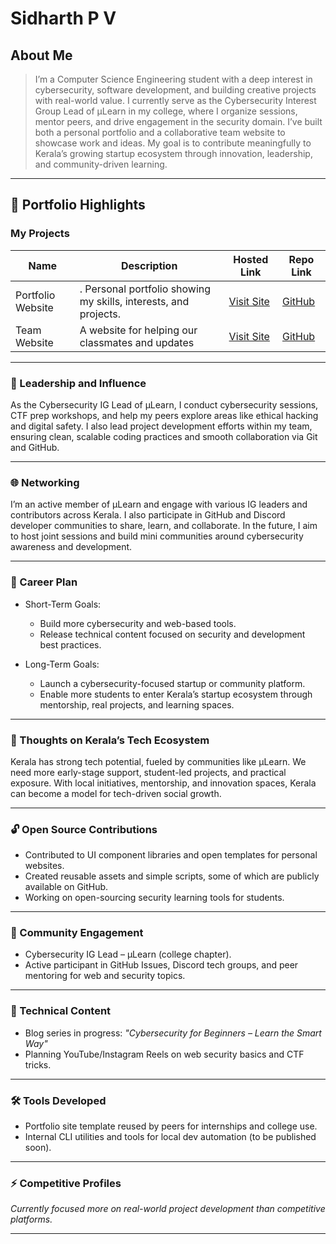 # Sidharth P V

## About Me

> I’m a Computer Science Engineering student with a deep interest in cybersecurity, software development, and building creative projects with real-world value. I currently serve as the Cybersecurity Interest Group Lead of μLearn in my college, where I organize sessions, mentor peers, and drive engagement in the security domain. I’ve built both a personal portfolio and a collaborative team website to showcase work and ideas. My goal is to contribute meaningfully to Kerala’s growing startup ecosystem through innovation, leadership, and community-driven learning.

---

## 📂 Portfolio Highlights

### My Projects

| Name              | Description                                                                         | Hosted Link                           | Repo Link                                                  |
|-------------------|-------------------------------------------------------------------------------------|----------------------------------------|-------------------------------------------------------------|
| Portfolio Website   | .   Personal portfolio showing my skills, interests, and projects.    | [Visit Site](https://sid.vercel.app)     | [GitHub](https://github.com/heyimsid/sid)         |
| Team Website | A website for helping our classmates and updates                 | [Visit Site](https://logicians.vercel.app)     | [GitHub](https://github.com/helloyadhunandanan/logicians)       |

---

### 👑 Leadership and Influence

As the Cybersecurity IG Lead of μLearn, I conduct cybersecurity sessions, CTF prep workshops, and help my peers explore areas like ethical hacking and digital safety. I also lead project development efforts within my team, ensuring clean, scalable coding practices and smooth collaboration via Git and GitHub.

---

### 🌐 Networking

I’m an active member of μLearn and engage with various IG leaders and contributors across Kerala. I also participate in GitHub and Discord developer communities to share, learn, and collaborate. In the future, I aim to host joint sessions and build mini communities around cybersecurity awareness and development.

---

### 🎯 Career Plan

- Short-Term Goals:  
  - Build more cybersecurity and web-based tools.  
  - Release technical content focused on security and development best practices.

- Long-Term Goals:  
  - Launch a cybersecurity-focused startup or community platform.  
  - Enable more students to enter Kerala’s startup ecosystem through mentorship, real projects, and learning spaces.

---

### 💭 Thoughts on Kerala’s Tech Ecosystem

Kerala has strong tech potential, fueled by communities like μLearn. We need more early-stage support, student-led projects, and practical exposure. With local initiatives, mentorship, and innovation spaces, Kerala can become a model for tech-driven social growth.

---

### 🔓 Open Source Contributions

- Contributed to UI component libraries and open templates for personal websites.  
- Created reusable assets and simple scripts, some of which are publicly available on GitHub.  
- Working on open-sourcing security learning tools for students.

---

### 💬 Community Engagement

- Cybersecurity IG Lead – μLearn (college chapter).  
- Active participant in GitHub Issues, Discord tech groups, and peer mentoring for web and security topics.  

---

### 🧠 Technical Content

- Blog series in progress: *"Cybersecurity for Beginners – Learn the Smart Way"*  
- Planning YouTube/Instagram Reels on web security basics and CTF tricks.

---

### 🛠️ Tools Developed

- Portfolio site template reused by peers for internships and college use.  
- Internal CLI utilities and tools for local dev automation (to be published soon).

---

### ⚡ Competitive Profiles

*Currently focused more on real-world project development than competitive platforms.*

---
